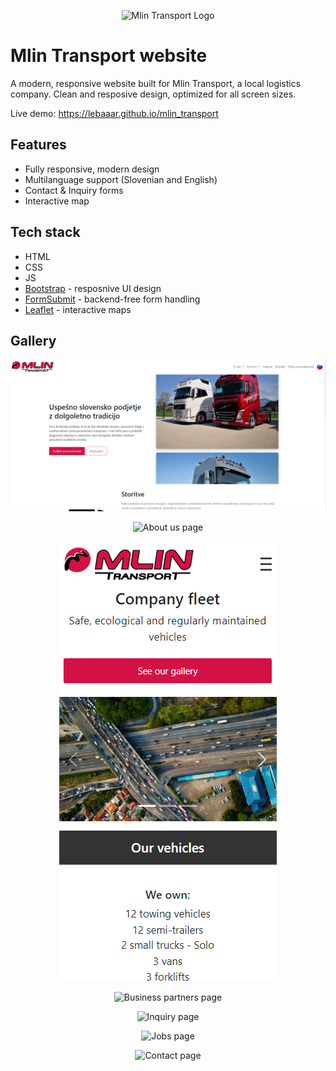 <p align="center"> <img src="images/logo-no-background.png" alt="Mlin Transport Logo" width="150"> </p>

<h1>Mlin Transport website</h1>

A modern, responsive website built for Mlin Transport, a local logistics company.
Clean and resposive design, optimized for all screen sizes.

Live demo: https://lebaaar.github.io/mlin_transport

## Features
- Fully responsive, modern design
- Multilanguage support (Slovenian and English)
- Contact & Inquiry forms
- Interactive map

## Tech stack
- HTML
- CSS
- JS
- [Bootstrap](https://getbootstrap.com/) - resposnive UI design
- [FormSubmit](https://formsubmit.co) - backend-free form handling
- [Leaflet](https://leafletjs.com/) - interactive maps

## Gallery

<p align="center">
  <img src="site-images/home.png" alt="Home page">
</p>
<p align="center">
  <img src="site-images/about.png" alt="About us page">
</p>
<p align="center">
  <img src="site-images/phone.png" alt="Our fleet page">
</p>
<p align="center">
  <img src="site-images/partner.png" alt="Business partners page">
</p>
<p align="center">
  <img src="site-images/inquiry.png" alt="Inquiry page">
</p>
<p align="center">
  <img src="site-images/jobs.png" alt="Jobs page">
</p>
<p align="center">
  <img src="site-images/contact.png" alt="Contact page">
</p>
